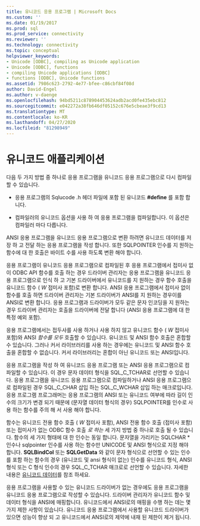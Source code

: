 ```yaml
---
title: 유니코드 응용 프로그램 | Microsoft Docs
ms.custom: ''
ms.date: 01/19/2017
ms.prod: sql
ms.prod_service: connectivity
ms.reviewer: ''
ms.technology: connectivity
ms.topic: conceptual
helpviewer_keywords:
- Unicode [ODBC], compiling as Unicode application
- Unicode [ODBC], functions
- compiling Unicode applications [ODBC]
- functions [ODBC], Unicode functions
ms.assetid: 7986c623-2792-4e77-bfee-c86cbf84f08d
author: David-Engel
ms.author: v-daenge
ms.openlocfilehash: 94bd5211c878904453624adb2acd0fe435ebc812
ms.sourcegitcommit: e042272a38fb646df05152c676e5cbeae3f9cd13
ms.translationtype: MT
ms.contentlocale: ko-KR
ms.lasthandoff: 04/27/2020
ms.locfileid: "81298949"
---
```

# <a name="unicode-applications"></a>유니코드 애플리케이션
다음 두 가지 방법 중 하나로 응용 프로그램을 유니코드 응용 프로그램으로 다시 컴파일할 수 있습니다.  
  
-   응용 프로그램의 Sqlucode .h 헤더 파일에 포함 된 유니코드 **#define** 를 포함 합니다.  
  
-   컴파일러의 유니코드 옵션을 사용 하 여 응용 프로그램을 컴파일합니다. 이 옵션은 컴파일러 마다 다릅니다.  
  
 ANSI 응용 프로그램을 유니코드 응용 프로그램으로 변환 하려면 유니코드 데이터를 저장 하 고 전달 하는 응용 프로그램을 작성 합니다. 또한 SQLPOINTER 인수를 지 원하는 함수에 대 한 호출은 바이트 수를 사용 하도록 변환 해야 합니다.  
  
 응용 프로그램이 유니코드 응용 프로그램으로 컴파일된 후 응용 프로그램에서 접미사 없이 ODBC API 함수를 호출 하는 경우 드라이버 관리자는 응용 프로그램을 유니코드 응용 프로그램으로 인식 하 고 기본 드라이버에서 유니코드를 지 원하는 경우 함수 호출을 유니코드 함수 ( *W* 접미사 포함)로 변환 합니다. ANSI 응용 프로그램에서 접미사 없이 함수를 호출 하면 드라이버 관리자는 기본 드라이버가 ANSI를 지 원하는 경우이를 ANSI로 변환 합니다. 응용 프로그램과 드라이버가 모두 같은 문자 인코딩을 지 원하는 경우 드라이버 관리자는 호출을 드라이버에 전달 합니다 (ANSI 응용 프로그램에 대 한 특정 예외 포함).  
  
 응용 프로그램에서는 접두사를 사용 하거나 사용 하지 않고 유니코드 함수 ( *W* 접미사 포함)와 ANSI *함수를 모두* 호출할 수 있습니다. 유니코드 및 ANSI 함수 호출은 혼합할 수 있습니다. 그러나 커서 라이브러리를 사용 하는 경우에는 유니코드 및 ANSI 함수 호출을 혼합할 수 없습니다. 커서 라이브러리는 혼합이 아닌 유니코드 또는 ANSI입니다.  
  
 응용 프로그램을 작성 하 여 유니코드 응용 프로그램 또는 ANSI 응용 프로그램으로 컴파일할 수 있습니다. 이 경우 문자 데이터 형식을 SQL_C_TCHAR로 선언할 수 있습니다. 응용 프로그램을 유니코드 응용 프로그램으로 컴파일하거나 ANSI 응용 프로그램으로 컴파일된 경우 SQL_C_CHAR 삽입 하는 SQL_C_WCHAR 삽입 하는 매크로입니다. 응용 프로그램 프로그래머는 응용 프로그램의 ANSI 또는 유니코드 여부에 따라 길이 인수의 크기가 변경 되기 때문에 (문자열 데이터 형식의 경우) SQLPOINTER를 인수로 사용 하는 함수를 주의 해 서 사용 해야 합니다.  
  
 함수는 유니코드 전용 함수 호출 ( *W* 접미사 포함), ANSI 전용 함수 호출 (접미사 포함) 또는 접미사가 없는 ODBC 함수 호출 *로 하는* 세 가지 방법 중 하나로 호출 될 수 있습니다. 함수의 세 가지 형태에 대 한 인수는 동일 합니다. 문자열을 가리키는 SQLCHAR \* 인수나 sqlpointer 인수를 사용 하는 함수만 UNICODE 및 ANSI 형식으로 지정 해야 합니다. **SQLBindCol** 또는 **SQLGetData** 와 같이 문자 형식으로 선언할 수 있는 인수를 포함 하는 함수의 경우 (유니코드 및 ansi 형식이 없는) 인수를 유니코드 형식, ANSI 형식 또는 C 형식 인수의 경우 SQL_C_TCHAR 매크로로 선언할 수 있습니다. 자세한 내용은 [유니코드 데이터](../../../odbc/reference/develop-app/unicode-data.md)를 참조 하세요.  
  
 응용 프로그램을 사용할 수 있는 유니코드 드라이버가 없는 경우에도 응용 프로그램을 유니코드 응용 프로그램으로 작성할 수 있습니다. 드라이버 관리자가 유니코드 함수 및 데이터 형식을 ANSI에 매핑합니다. 유니코드에서 ANSI로의 매핑을 수행 하는 데는 몇 가지 제한 사항이 있습니다. 유니코드 응용 프로그램에서 사용할 유니코드 드라이버가 있으면 성능이 향상 되 고 유니코드에서 ANSI로의 제약에 내재 된 제한이 제거 됩니다.
